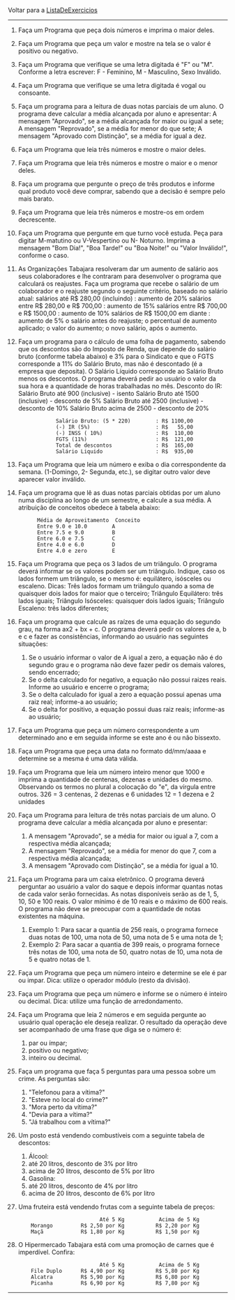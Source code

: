 

Voltar para a [ListaDeExercicios](/ListaDeExercicios) 

------------------------------------------------------------------------



1.  Faça um Programa que peça dois números e imprima o maior deles. 
2.  Faça um Programa que peça um valor e mostre na tela se o valor é positivo ou negativo. 
3.  Faça um Programa que verifique se uma letra digitada é "F" ou "M". Conforme a letra escrever: F - Feminino, M - Masculino, Sexo Inválido. 
4.  Faça um Programa que verifique se uma letra digitada é vogal ou consoante. 
5.  Faça um programa para a leitura de duas notas parciais de um aluno. O programa deve calcular a média alcançada por aluno e apresentar: 
 A mensagem "Aprovado", se a média alcançada for maior ou igual a sete; 
 A mensagem "Reprovado", se a média for menor do que sete; 
 A mensagem "Aprovado com Distinção", se a média for igual a dez. 

6.  Faça um Programa que leia três números e mostre o maior deles. 
7.  Faça um Programa que leia três números e mostre o maior e o menor deles. 
8.  Faça um programa que pergunte o preço de três produtos e informe qual produto você deve comprar, sabendo que a decisão é sempre pelo mais barato. 
9.  Faça um Programa que leia três números e mostre-os em ordem decrescente. 
10. Faça um Programa que pergunte em que turno você estuda. Peça para digitar M-matutino ou V-Vespertino ou N- Noturno. Imprima a mensagem "Bom Dia!", "Boa Tarde!" ou "Boa Noite!" ou "Valor Inválido!", conforme o caso. 
11. As Organizações Tabajara resolveram dar um aumento de salário aos seus colaboradores e lhe contraram para desenvolver o programa que calculará os reajustes. 
 Faça um programa que recebe o salário de um colaborador e o reajuste segundo o seguinte critério, baseado no salário atual: 
 salários até R$ 280,00 (incluindo) : aumento de 20% 
 salários entre R$ 280,00 e R$ 700,00 : aumento de 15% 
 salários entre R$ 700,00 e R$ 1500,00 : aumento de 10% 
 salários de R$ 1500,00 em diante : aumento de 5% 
 o salário antes do reajuste; 
 o percentual de aumento aplicado; 
 o valor do aumento; 
 o novo salário, após o aumento. 

12. Faça um programa para o cálculo de uma folha de pagamento, sabendo que os descontos são do Imposto de Renda, que depende do salário bruto (conforme tabela abaixo) e 3% para o Sindicato e que o FGTS corresponde a 11% do Salário Bruto, mas não é descontado (é a empresa que deposita). O Salário Líquido corresponde ao Salário Bruto menos os descontos. O programa deverá pedir ao usuário o valor da sua hora e a quantidade de horas trabalhadas no mês. 
 Desconto do IR: 
 Salário Bruto até 900 (inclusive) - isento 
 Salário Bruto até 1500 (inclusive) - desconto de 5% 
 Salário Bruto até 2500 (inclusive) - desconto de 10% 
 Salário Bruto acima de 2500 - desconto de 20% 

                    Salário Bruto: (5 * 220)        : R$ 1100,00
                    (-) IR (5%)                     : R$   55,00  
                    (-) INSS ( 10%)                 : R$  110,00
                    FGTS (11%)                      : R$  121,00
                    Total de descontos              : R$  165,00
                    Salário Liquido                 : R$  935,00

        

13. Faça um Programa que leia um número e exiba o dia correspondente da semana. (1-Domingo, 2- Segunda, etc.), se digitar outro valor deve aparecer valor inválido. 
14. Faça um programa que lê as duas notas parciais obtidas por um aluno numa disciplina ao longo de um semestre, e calcule a sua média. A atribuição de conceitos obedece à tabela abaixo: 
 

              Média de Aproveitamento  Conceito
              Entre 9.0 e 10.0        A
              Entre 7.5 e 9.0         B
              Entre 6.0 e 7.5         C
              Entre 4.0 e 6.0         D
              Entre 4.0 e zero        E

        

15. Faça um Programa que peça os 3 lados de um triângulo. O programa deverá informar se os valores podem ser um triângulo. Indique, caso os lados formem um triângulo, se o mesmo é: equilátero, isósceles ou escaleno. 
 Dicas: 
 Três lados formam um triângulo quando a soma de quaisquer dois lados for maior que o terceiro; 
 Triângulo Equilátero: três lados iguais; 
 Triângulo Isósceles: quaisquer dois lados iguais; 
 Triângulo Escaleno: três lados diferentes; 

16. Faça um programa que calcule as raízes de uma equação do segundo grau, na forma ax2 + bx + c. O programa deverá pedir os valores de a, b e c e fazer as consistências, informando ao usuário nas seguintes situações: 
    1.  Se o usuário informar o valor de A igual a zero, a equação não é do segundo grau e o programa não deve fazer pedir os demais valores, sendo encerrado; 
    2.  Se o delta calculado for negativo, a equação não possui raizes reais. Informe ao usuário e encerre o programa; 
    3.  Se o delta calculado for igual a zero a equação possui apenas uma raiz real; informe-a ao usuário; 
    4.  Se o delta for positivo, a equação possui duas raiz reais; informe-as ao usuário; 

17. Faça um Programa que peça um número correspondente a um determinado ano e em seguida informe se este ano é ou não bissexto. 
18. Faça um Programa que peça uma data no formato dd/mm/aaaa e determine se a mesma é uma data válida. 
19. Faça um Programa que leia um número inteiro menor que 1000 e imprima a quantidade de centenas, dezenas e unidades do mesmo. 
 Observando os termos no plural a colocação do "e", da vírgula entre outros. 
 326 = 3 centenas, 2 dezenas e 6 unidades 
 12 = 1 dezena e 2 unidades 

20. Faça um Programa para leitura de três notas parciais de um aluno. O programa deve calcular a média alcançada por aluno e presentar: 
    1.  A mensagem "Aprovado", se a média for maior ou igual a 7, com a respectiva média alcançada; 
    2.  A mensagem "Reprovado", se a média for menor do que 7, com a respectiva média alcançada; 
    3.  A mensagem "Aprovado com Distinção", se a média for igual a 10. 

21. Faça um Programa para um caixa eletrônico. O programa deverá perguntar ao usuário a valor do saque e depois informar quantas notas de cada valor serão fornecidas. As notas disponíveis serão as de 1, 5, 10, 50 e 100 reais. O valor mínimo é de 10 reais e o máximo de 600 reais. O programa não deve se preocupar com a quantidade de notas existentes na máquina. 
    1.  Exemplo 1: Para sacar a quantia de 256 reais, o programa fornece duas notas de 100, uma nota de 50, uma nota de 5 e uma nota de 1; 
    2.  Exemplo 2: Para sacar a quantia de 399 reais, o programa fornece três notas de 100, uma nota de 50, quatro notas de 10, uma nota de 5 e quatro notas de 1. 

22. Faça um Programa que peça um número inteiro e determine se ele é par ou impar. Dica: utilize o operador módulo (resto da divisão). 
23. Faça um Programa que peça um número e informe se o número é inteiro ou decimal. Dica: utilize uma função de arredondamento. 
24. Faça um Programa que leia 2 números e em seguida pergunte ao usuário qual operação ele deseja realizar. O resultado da operação deve ser acompanhado de uma frase que diga se o número é: 
    1.  par ou ímpar; 
    2.  positivo ou negativo; 
    3.  inteiro ou decimal. 

25. Faça um programa que faça 5 perguntas para uma pessoa sobre um crime. As perguntas são: 
    1.  "Telefonou para a vítima?" 
    2.  "Esteve no local do crime?" 
    3.  "Mora perto da vítima?" 
    4.  "Devia para a vítima?" 
    5.  "Já trabalhou com a vítima?" 

26. Um posto está vendendo combustíveis com a seguinte tabela de descontos: 
    1.  Álcool: 
    2.  até 20 litros, desconto de 3% por litro 
    3.  acima de 20 litros, desconto de 5% por litro 
    4.  Gasolina: 
    5.  até 20 litros, desconto de 4% por litro 
    6.  acima de 20 litros, desconto de 6% por litro 

27. Uma fruteira está vendendo frutas com a seguinte tabela de preços:  

                                  Até 5 Kg           Acima de 5 Kg
            Morango         R$ 2,50 por Kg          R$ 2,20 por Kg
            Maçã            R$ 1,80 por Kg          R$ 1,50 por Kg

        

28. O Hipermercado Tabajara está com uma promoção de carnes que é imperdível. Confira: 
 

                                  Até 5 Kg           Acima de 5 Kg
            File Duplo      R$ 4,90 por Kg          R$ 5,80 por Kg
            Alcatra         R$ 5,90 por Kg          R$ 6,80 por Kg
            Picanha         R$ 6,90 por Kg          R$ 7,80 por Kg

------------------------------------------------------------------------
